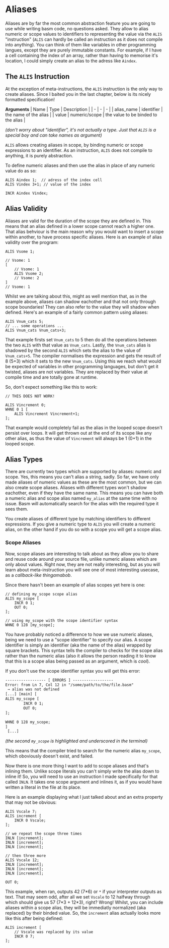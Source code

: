 # Aliases

Aliases are by far the most common abstraction feature you are going to use while writing basm code,
no questions asked.
They allow to alias numeric or scope values to identifiers to representing the value
via the `ALIS` "instruction" (`ALIS` can hardly be called an instruction as it does not compile into anything).
You can think of them like variables in other programming langues, except they are purely immutable constants.
For example, if I have a cell containing the index of an array, rather than having to memorise it's location,
I could simply create an alias to the adress like `Aindex`.

## The `ALIS` Instruction
At the exception of meta-instructions, the `ALIS` instruction is the only way to create aliases.
Since I baited you in the last chapter, below is its nicely formatted specification!

**Arguments**
| Name | Type | Description |
| - | - | - |
| alias_name | identifier | the name of the alias |
| value | numeric/scope | the value to be binded to the alias |

*(don't worry about "identifier", it's not actually a type. Just that `ALIS` is a special boy and can take names as argument)*

`ALIS` allows creating aliases in scope, by binding numeric or scope expressions to an identifier.
As an instruction, `ALIS` does not compile to anything, it is purely abstraction.

To define numeric aliases and then use the alias in place of any numeric value do as so:
```basm
ALIS Aindex 1;  // adress of the index cell
ALIS Vindex 3+1; // value of the index

INCR Aindex Vindex;
```

## Alias Validity
Aliases are valid for the duration of the scope they are defined in.
This means that an alias defined in a lower scope cannot reach a higher one.
That alias behviour is the main reason why you would want to insert a scope within another,
to have process specific aliases. Here is an example of alias validity over the program:
```basm
ALIS Vsome 1; 

// Vsome: 1
[
    // Vsome: 1
    ALIS Vsome 2;
    // Vsome: 2
]
// Vsome: 1
```

Whilst we are talking about this, might as well mention that, as in the example above,
aliases can shadow eachother and that not only through scope boundaries!
They can also refer to the value they will shadow when defined.
Here's an example of a fairly common pattern using aliases:
```basm
ALIS Vnum_cats 5;
// ... some operations ...
ALIS Vnum_cats Vnum_cats+3;
```

That example firsts set `Vnum_cats` to 5
then do all the operations between the two `ALIS` with that value as `Vnum_cats`.
Lastly, the `Vnum_cats` alias is shadowed by the second `ALIS` which sets the alias to the value of `Vnum_cats+5`.
The compiler normalises the expression and gets the result of 8 (5+3) which it sets to the new `Vnum_cats`.
Using this we reach what would be expected of variables in other programming languages, but don't get it
twisted, aliases are not variables. They are replaced by their value at compile time
and are totally gone at runtime.

So, don't expect something like this to work:
```basm
// THIS DOES NOT WORK!

ALIS Vincrement 0;
WHNE 0 1 [
    ALIS Vincrement Vincrement+1;
];
```

That example would completely fail as the alias in the looped scope doesn't persist over loops.
It will get thrown out at the end of its scope like any other alias,
as thus the value of `Vincrement` will always be 1 (0+1) in the looped scope.

## Alias Types
There are currently two types which are supported by aliases: numeric and scope.
Yes, this means you can't alias a string, sadly.
So far, we have only made aliases of numeric values as these are the most common,
but we can also create scope aliases.
Aliases with different types won't shadow eachother, even if they have the same name.
This means you can have both a numeric alias and scope alias named `my_alias` at the same time with no issue.
Basm will automatically search for the alias with the required type it sees them.

You create aliases of different type by matching identifiers to different expressions.
If you give a numeric type to `ALIS` you will create a numeric alias,
on the other hand if you do so with a scope you will get a scope alias.

### Scope Aliases
Now, scope aliases are interesting to talk about as they allow you to share and reuse code around your source file,
unlike numeric aliases which are only about values.
Right now, they are not really interesting, but as you will learn about meta-instruction
you will see one of most interesting usecase, as a *callback-like thingamabob*.

Since there hasn't been an example of alias scopes yet here is one:
```basm
// defining my_scope scope alias
ALIS my_scope [
	INCR 0 1;
	OUT 0;
];

// using my_scope with the scope identifier syntax
WHNE 0 128 [my_scope];
```

You have probably noticed a difference to how we use numeric aliases,
being we need to use a "scope identifier" to specify our alias.
A scope identifier is simply an identifier (aka the name of the alias) wrapped by square brackets.
This syntax tells the compiler to checks for the scope alias rather than the numeric alias
(also it allows the person reading it to know that this is a scope alias being passed as an argument,
which is *cool*).

If you don't use the scope identifier syntax you will get this error:
```txt
------------------ [ ERRORS ] ------------------
Error: from Ln 7, Col 12 in "/some/path/to/the/file.basm"
 → alias was not defined
[...] [main] [
ALIS my_scope [
        INCR 0 1;
        OUT 0;
];

WHNE 0 128 my_scope;
]
 [...]
```
*(the second `my_scope` is highlighted and underscored in the terminal)*

This means that the compiler tried to search for the numeric alias `my_scope`,
which oboviously doesn't exist, and failed.

Now there is one more thing I want to add to scope aliases and that's inlining them.
Unlike scope literals you can't simply write the alias down to inline it!
So, you will need to use an instruction I made specifically for that called `INLN`.
It takes one scope argument and inlines it, as if you would have written a literal in the file at its place.

Here is an example displaying what I just talked about and an extra property that may not be obvious:
```basm
ALIS Vscale 7;
ALIS increment [
    INCR 0 Vscale;
];

// we repeat the scope three times
INLN [increment];
INLN [increment];
INLN [increment];

// then three more
ALIS Vscale 12;
INLN [increment];
INLN [increment];
INLN [increment];

OUT 0;
```

This example, when ran, outputs 42 (7*6) or `*` if your interpreter outputs as text.
That may seem odd, after all we set `Vscale` to 12 halfway through which should give us 57 (7\*3 + 12\*3), right?
Wrong! Whilst, you can include aliases within a scope alias, they will be immediatly normalized (aka replaced)
by their binded value. So, the `increment` alias actually looks more like this after being defined:
```basm
ALIS increment [
    // Vscale was replaced by its value
    INCR 0 7;
];
```

